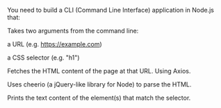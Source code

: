 You need to build a CLI (Command Line Interface) application in Node.js that:

Takes two arguments from the command line:

a URL (e.g. https://example.com)

a CSS selector (e.g. "h1")

Fetches the HTML content of the page at that URL. Using Axios.

Uses cheerio (a jQuery-like library for Node) to parse the HTML.

Prints the text content of the element(s) that match the selector.

